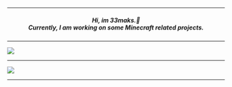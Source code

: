 
---

<h5 align="center">
Hi, im 33maks.👋 <br>
Currently, I am working on some Minecraft related projects. 
</h5>

---

<img src="https://github-readme-stats.vercel.app/api?username=33maks&theme=merko&show_icons=true)">

---

<img src="https://discord-readme-badge.vercel.app/api?id=<724955603356614757>">

---
